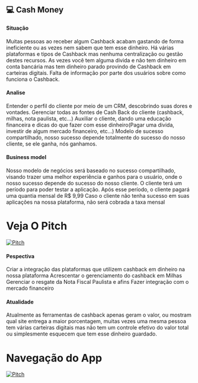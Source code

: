 ## 💻  Cash Money
#### Situação

Muitas pessoas ao receber algum Cashback acabam gastando de forma ineficiente ou as vezes nem sabem que tem esse dinheiro.
Há várias plataformas e tipos de Cashback mas nenhuma centralização ou gestão destes recursos.
As vezes você tem alguma divida e não tem dinheiro em conta bancária mas tem dinheiro parado provindo de Cashback em carteiras digitais.
Falta de informação por parte dos usuários sobre como funciona o Cashback.

####  Analise

Entender o perfil do cliente por meio de um CRM, descobrindo suas dores e vontades.
Gerenciar todas as fontes de Cash Back do cliente (cashback, milhas, nota paulista, etc...)
Auxiliar o cliente, dando uma educação financeira e dicas do que fazer com esse dinheiro(Pagar uma divida, investir de algum mercado financeiro, etc...)
Modelo de sucesso compartilhado, nosso sucesso depende totalmente do sucesso do nosso cliente, se ele ganha, nós ganhamos.

#### Business model

Nosso modelo de negócios será baseado no sucesso compartilhado, visando trazer uma melhor experiência e ganhos para o usuário, onde o nosso sucesso depende do sucesso do nosso cliente.
O cliente terá um período para poder testar a aplicação.
Após esse período, o cliente pagará uma quantia mensal de R$ 9,99
Caso o cliente não tenha sucesso em suas aplicações na nossa plataforma, não será cobrada a taxa mensal

#  Veja O Pitch
[![Pitch](http://img.youtube.com/vi/rVP5ijSFuXw/0.jpg)](http://www.youtube.com/watch?v=rVP5ijSFuXw "Pitch CashMoney")

#### Pespectiva

Criar a integração das plataformas que utilizem cashback em dinheiro na nossa plataforma
Acrescentar o gerenciamento do cashback em Milhas
Gerenciar o resgate da Nota Fiscal Paulista e afins
Fazer integração com o mercado financeiro

#### Atualidade

Atualmente as ferramentas de cashback apenas geram o valor, ou mostram qual site entrega a maior porcentagem, muitas vezes uma mesma pessoa tem várias carteiras digitais mas não tem um controle efetivo do valor total ou simplesmente esquecem que tem esse dinheiro guardado.


# Navegação do App
[![Pitch](http://img.youtube.com/vi/JrunKuEPcpo/0.jpg)](http://www.youtube.com/watch?v=JrunKuEPcpo " CashMoney")

